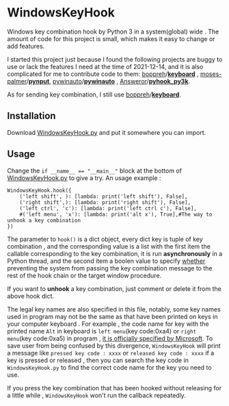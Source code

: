 # WindowsKeyHook

Windows key combination hook by Python  3 in a system(global) wide . The amount of code for this project is small, which makes it easy to change or add features. 

I started this project just because I found the following projects are buggy to use or lack the features I need at the time of 2021-12-14, and it is also complicated for me to contribute code to them:  [boppreh](https://github.com/boppreh)/**[keyboard](https://github.com/boppreh/keyboard)** , [moses-palmer](https://github.com/moses-palmer)/**[pynput](https://github.com/moses-palmer/pynput)**,   [pywinauto](https://github.com/pywinauto)/**[pywinauto](https://github.com/pywinauto/pywinauto)** ,    [Answeror](https://github.com/Answeror)/**[pyhook_py3k](https://github.com/Answeror/pyhook_py3k)**. 

As for sending key combination, I still use [boppreh](https://github.com/boppreh)/**[keyboard](https://github.com/boppreh/keyboard#keyboard.send)**.
## Installation
Download [WindowsKeyHook.py](https://github.com/redstoneleo/WindowsKeyHook/blob/main/WindowsKeyHook.py) and put it somewhere you can import.

##  Usage 
 Change the `if __name__ == "__main__"` block at the bottom of  [WindowsKeyHook.py](https://github.com/redstoneleo/WindowsKeyHook/blob/main/WindowsKeyHook.py) to give a try. An usage example :

    WindowsKeyHook.hook({
        ('left shift', ): [lambda: print('left shift'), False], 
        ('right shift',): [lambda: print('right shift'), False],        
        ('left ctrl', 'c'): [lambda: print('left ctrl c'), False],
        #('left menu', 'x'): [lambda: print('alt x'), True],#The way to unhook a key combination  
    })

The parameter to `hook()` is a dict object, every dict key is tuple of key combination , and the corresponding value is a list with the first item the callable corresponding to the key combination, it is run **asynchronously** in a Python  thread, and the second item a boolen value to specify [whether](https://docs.microsoft.com/en-us/previous-versions/windows/desktop/legacy/ms644985%28v=vs.85%29) preventing the system from passing the key combination message to the rest of the hook chain or the target window procedure.

If you want to **unhook** a key  combination, just comment or delete it from the above hook dict.

 The legal key names are also specified in this file,  notably, some key names used in program may not be the same as that have been printed on keys in your computer keyboard .  For example , the code name for  key with the printed name `Alt` in keyboard is `left menu`(key code:0xa4) or `right menu`(key code:0xa5) in program , [it is officially specified by Microsoft](https://docs.microsoft.com/zh-cn/windows/win32/inputdev/virtual-key-codes?redirectedfrom=MSDN). To save user from being confused by this divergence, `WindowsKeyHook` will print a message like `pressed key code : xxxx` or `released key code : xxxx` if a key is pressed or released , then you can search the key code in `WindowsKeyHook.py` to find the correct code name for the key you need to use. 
 
 
If you press the key combination that has been hooked without releasing for a little while , `WindowsKeyHook` won't run the callback repeatedly.
